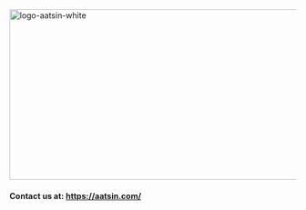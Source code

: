 <img width="900" height="300" alt="logo-aatsin-white" src="https://github.com/user-attachments/assets/e7801cbd-e1a3-4549-b58e-0427c5eebd42" />

#### Contact us at: https://aatsin.com/

<!--

**Here are some ideas to get you started:**

🙋‍♀️ A short introduction - what is your organization all about?
🌈 Contribution guidelines - how can the community get involved?
👩‍💻 Useful resources - where can the community find your docs? Is there anything else the community should know?
🍿 Fun facts - what does your team eat for breakfast?
🧙 Remember, you can do mighty things with the power of [Markdown](https://docs.github.com/github/writing-on-github/getting-started-with-writing-and-formatting-on-github/basic-writing-and-formatting-syntax)
-->
